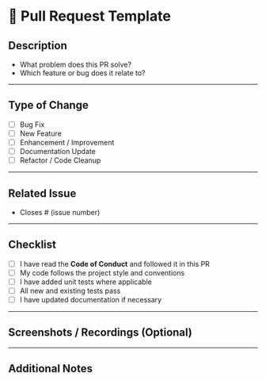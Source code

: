 # 🧩 Pull Request Template

## Description
<!-- Describe your changes clearly and concisely -->
- What problem does this PR solve?
- Which feature or bug does it relate to?

---

## Type of Change
<!-- Select one -->
- [ ] Bug Fix
- [ ] New Feature
- [ ] Enhancement / Improvement
- [ ] Documentation Update
- [ ] Refactor / Code Cleanup

---

## Related Issue
<!-- If this PR addresses a specific issue, link it here -->
- Closes # (issue number)

---

## Checklist
- [ ] I have read the **Code of Conduct** and followed it in this PR
- [ ] My code follows the project style and conventions
- [ ] I have added unit tests where applicable
- [ ] All new and existing tests pass
- [ ] I have updated documentation if necessary

---

## Screenshots / Recordings (Optional)
<!-- If applicable, include screenshots or recordings demonstrating the changes -->

---

## Additional Notes
<!-- Any additional context, concerns, or feedback -->

